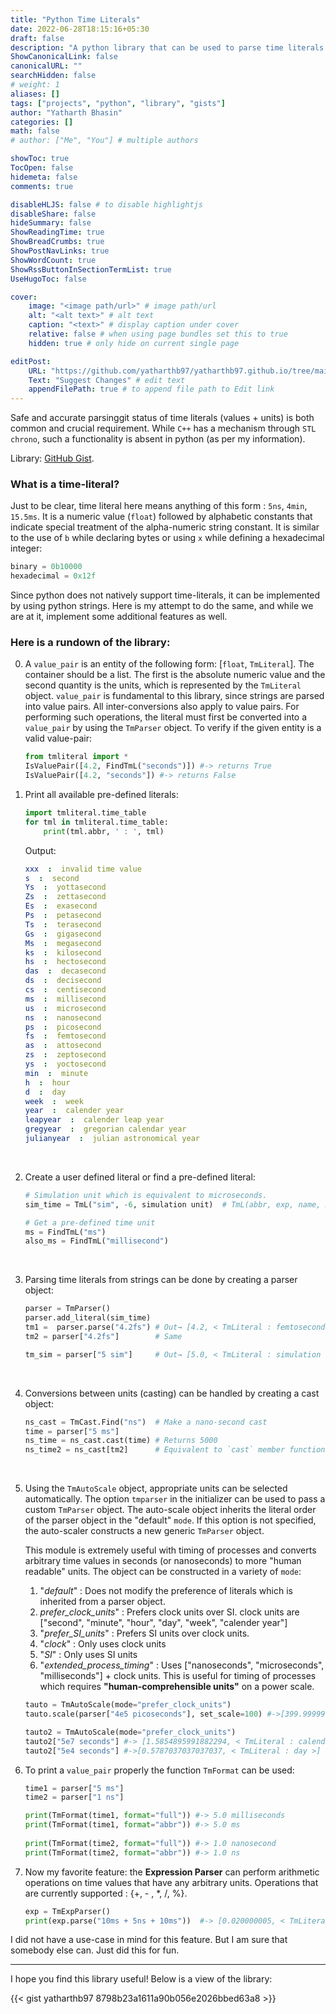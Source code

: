```yaml
---
title: "Python Time Literals"
date: 2022-06-28T18:15:16+05:30
draft: false
description: "A python library that can be used to parse time literals."
ShowCanonicalLink: false
canonicalURL: ""
searchHidden: false
# weight: 1
aliases: []
tags: ["projects", "python", "library", "gists"]
author: "Yatharth Bhasin"
categories: []
math: false
# author: ["Me", "You"] # multiple authors

showToc: true
TocOpen: false
hidemeta: false
comments: true

disableHLJS: false # to disable highlightjs
disableShare: false
hideSummary: false
ShowReadingTime: true
ShowBreadCrumbs: true
ShowPostNavLinks: true
ShowWordCount: true
ShowRssButtonInSectionTermList: true
UseHugoToc: false

cover:
    image: "<image path/url>" # image path/url
    alt: "<alt text>" # alt text
    caption: "<text>" # display caption under cover
    relative: false # when using page bundles set this to true
    hidden: true # only hide on current single page

editPost:
    URL: "https://github.com/yatharthb97/yatharthb97.github.io/tree/main/content/"
    Text: "Suggest Changes" # edit text
    appendFilePath: true # to append file path to Edit link
---
```




Safe and accurate parsinggit status of time literals (values + units) is both common and crucial requirement. While `C++` has a mechanism through `STL chrono`, such a functionality is absent in python (as per my information).

Library: [GitHub Gist](https://gist.github.com/yatharthb97/8798b23a1611a90b056e2026bbed63a8).

### What is a time-literal?

Just to be clear,  time literal here means anything of this form : `5ns`,  `4min`,  `15.5ms`. It is a numeric value (`float`) followed by alphabetic constants that indicate special treatment of the alpha-numeric string constant. It is similar to the use of `b` while declaring bytes or using `x` while defining a hexadecimal integer:

```python
binary = 0b10000
hexadecimal = 0x12f 
```

Since python does not natively support time-literals, it can be implemented by using python strings.  Here is my attempt to do the same, and while we are at it, implement some additional features as well.

### Here is a rundown of the library:



0. A `value_pair` is an entity of the following form: [`float`, `TmLiteral`]. The container should be a list. The first is the absolute numeric value and the second quantity is the units, which is represented by the `TmLiteral` object. `value_pair` is fundamental to this library, since strings are parsed into value pairs. All inter-conversions also apply to value pairs. For performing such operations, the literal must first be converted into a `value_pair` by using the `TmParser` object. To verify if the given entity is a valid value-pair:

   ```python
   from tmliteral import *
   IsValuePair([4.2, FindTmL("seconds")]) #-> returns True
   IsValuePair([4.2, "seconds"]) #-> returns False
   ```

   

1. Print all available pre-defined literals:

   ```python
   import tmliteral.time_table
   for tml in tmliteral.time_table:
       print(tml.abbr, ' : ', tml)
   ```

   Output:
   ```yaml
   xxx  :  invalid time value
   s  :  second
   Ys  :  yottasecond
   Zs  :  zettasecond
   Es  :  exasecond
   Ps  :  petasecond
   Ts  :  terasecond
   Gs  :  gigasecond
   Ms  :  megasecond
   ks  :  kilosecond
   hs  :  hectosecond
   das  :  decasecond
   ds  :  decisecond
   cs  :  centisecond
   ms  :  millisecond
   us  :  microsecond
   ns  :  nanosecond
   ps  :  picosecond
   fs  :  femtosecond
   as  :  attosecond
   zs  :  zeptosecond
   ys  :  yoctosecond
   min  :  minute
   h  :  hour
   d  :  day
   week  :  week
   year  :  calender year
   leapyear  :  calender leap year
   gregyear  :  gregorian calendar year
   julianyear  :  julian astronomical year
   ```


<br>

2. Create a user defined literal or find a pre-defined literal:

   ```python
   # Simulation unit which is equivalent to microseconds.
   sim_time = TmL("sim", -6, simulation unit)  # TmL(abbr, exp, name, mul_factor=1.0)
   
   # Get a pre-defined time unit
   ms = FindTmL("ms")
   also_ms = FindTmL("millisecond")
   ```

<br>

3. Parsing time literals from strings can be done by creating a parser object:

   ```python
   parser = TmParser()
   parser.add_literal(sim_time)
   tm1 =  parser.parse("4.2fs") # Out→ [4.2, < TmLiteral : femtosecond >]
   tm2 = parser["4.2fs"]        # Same
   
   tm_sim = parser["5 sim"]     # Out→ [5.0, < TmLiteral : simulation time >]
   ```

<br>

4. Conversions between units (casting) can be handled by creating a cast object:

      ```python
      ns_cast = TmCast.Find("ns")  # Make a nano-second cast
      time = parser["5 ms"]
      ns_time = ns_cast.cast(time) # Returns 5000
      ns_time2 = ns_cast[tm2]      # Equivalent to `cast` member function.
      ```

<br>

5. Using the `TmAutoScale` object, appropriate units can be selected automatically. The option `tmparser` in the initializer can be used to pass a custom `TmParser` object. The auto-scale object inherits the literal order of the parser object in the "default" `mode`. If this option is not specified, the auto-scaler constructs a new generic `TmParser` object.

   This module is extremely useful with timing of processes and converts arbitrary time values in seconds (or nanoseconds) to more "human readable" units. The object can be constructed in a variety of `mode`:

   1. "*default*" : Does not modify the preference of literals which is inherited from a parser object.
   2. *prefer_clock_units*" : Prefers clock units over SI. clock units are ["second", "minute", "hour", "day", "week", "calender year"]
   3. "*prefer_SI_units*" : Prefers SI units over clock units.
   4. "*clock*" : Only uses clock units
   5. "*SI*" : Only uses SI units
   6. "*extended_process_timing*" : Uses ["nanoseconds", "microseconds", "milliseconds"] + clock units. This is useful for timing of processes which requires  **"human-comprehensible units"** on a power scale.

   ```python
   tauto = TmAutoScale(mode="prefer_clock_units")
   tauto.scale(parser["4e5 picoseconds"], set_scale=100) #->[399.99999999999994, < TmLiteral : nanosecond >]
   
   tauto2 = TmAutoScale(mode="prefer_clock_units")
   tauto2["5e7 seconds"] #-> [1.5854895991882294, < TmLiteral : calender year >]
   tauto2["5e4 seconds"] #->[0.5787037037037037, < TmLiteral : day >]
   ```


6. To print a `value_pair` properly the function `TmFormat` can be used:

   ```python
   time1 = parser["5 ms"]
   time2 = parser["1 ns"]
   
   print(TmFormat(time1, format="full")) #-> 5.0 milliseconds
   print(TmFormat(time1, format="abbr")) #-> 5.0 ms
   		
   print(TmFormat(time2, format="full")) #-> 1.0 nanosecond
   print(TmFormat(time2, format="abbr")) #-> 1.0 ns
   ```



7. Now my favorite feature: the **Expression Parser** can perform arithmetic operations on time values that have any arbitrary units. Operations that are currently supported : {+,   -  ,   *,   /,   %}.

   ```python
   exp = TmExpParser()
   print(exp.parse("10ms + 5ns + 10ms"))  #-> [0.020000005, < TmLiteral : second >]
   ```

I did not have a use-case in mind for this feature. But I am sure that somebody else can. Just did this for fun.

---

I hope you find this library useful! Below is a view of the library:

{{<  gist yatharthb97 8798b23a1611a90b056e2026bbed63a8 >}}